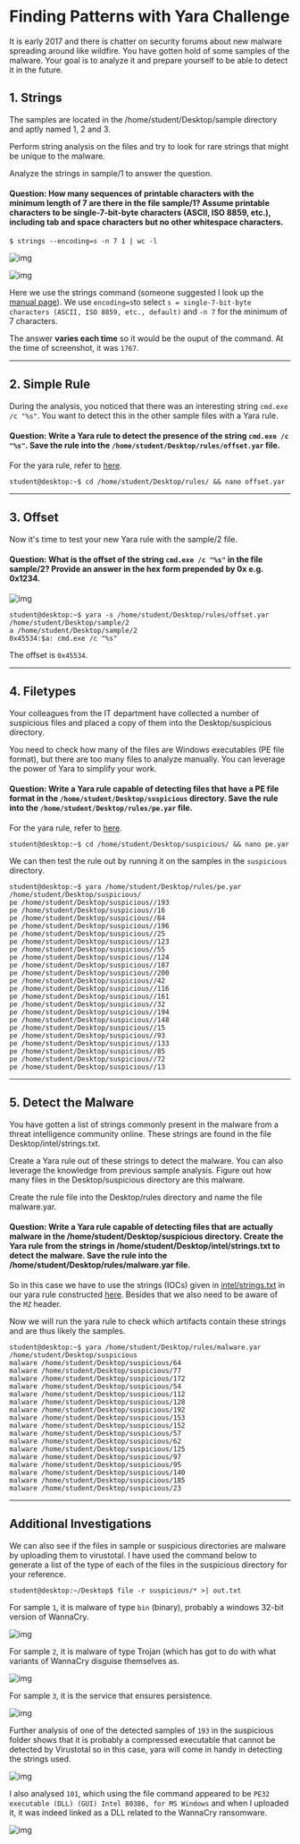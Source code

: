 # Finding Patterns with Yara Challenge

It is early 2017 and there is chatter on security forums about new malware spreading around like wildfire. You have gotten hold of some samples of the malware. Your goal is to analyze it and prepare yourself to be able to detect it in the future.

## 1. Strings

The samples are located in the /home/student/Desktop/sample directory and aptly named 1, 2 and 3.

Perform string analysis on the files and try to look for rare strings that might be unique to the malware.

Analyze the strings in sample/1 to answer the question.

#### Question: How many sequences of printable characters with the minimum length of 7 are there in the file sample/1? Assume printable characters to be single-7-bit-byte characters (ASCII, ISO 8859, etc.), including tab and space characters but no other whitespace characters.

```
$ strings --encoding=s -n 7 1 | wc -l
```

![img](https://github.com/RyanNgCT/RangeForce-SOC-Chall/blob/main/YARA/images%20for%20yara/Screenshot%202021-05-18%20at%203.20.18%20PM.png)

![img](https://github.com/RyanNgCT/RangeForce-SOC-Chall/blob/main/YARA/images%20for%20yara/Screenshot%202021-05-18%20at%205.22.33%20PM.png)

Here we use the strings command (someone suggested I look up the [manual page](https://man7.org/linux/man-pages/man1/strings.1.html)). We use `encoding=s`to select `s = single-7-bit-byte characters (ASCII, ISO 8859, etc., default)` and `-n 7` for the minimum of 7 characters.

The answer **varies each time** so it would be the ouput of the command. At the time of screenshot, it was `1767`.

---

## 2. Simple Rule

During the analysis, you noticed that there was an interesting string `cmd.exe /c "%s"`. You want to detect this in the other sample files with a Yara rule.

#### Question: Write a Yara rule to detect the presence of the string `cmd.exe /c "%s"`. Save the rule into the `/home/student/Desktop/rules/offset.yar` file.

For the yara rule, refer to [here](https://github.com/RyanNgCT/RangeForce-SOC-Chall/blob/main/YARA/dependencies/offset.yar). 

```
student@desktop:~$ cd /home/student/Desktop/rules/ && nano offset.yar
```
---

## 3. Offset
Now it's time to test your new Yara rule with the sample/2 file.

#### Question: 	What is the offset of the string `cmd.exe /c "%s"` in the file sample/2? Provide an answer in the hex form prepended by 0x e.g. 0x1234.

![img](https://github.com/RyanNgCT/RangeForce-SOC-Chall/blob/main/YARA/images%20for%20yara/Screenshot%202021-05-18%20at%205.22.53%20PM.png)

```
student@desktop:~$ yara -s /home/student/Desktop/rules/offset.yar /home/student/Desktop/sample/2
a /home/student/Desktop/sample/2
0x45534:$a: cmd.exe /c "%s"
```

The offset is `0x45534`.

---

## 4. Filetypes
Your colleagues from the IT department have collected a number of suspicious files and placed a copy of them into the Desktop/suspicious directory.

You need to check how many of the files are Windows executables (PE file format), but there are too many files to analyze manually. You can leverage the power of Yara to simplify your work.

#### Question: Write a Yara rule capable of detecting files that have a PE file format in the `/home/student/Desktop/suspicious` directory. Save the rule into the `/home/student/Desktop/rules/pe.yar` file.

For the yara rule, refer to [here](https://github.com/RyanNgCT/RangeForce-SOC-Chall/blob/main/YARA/dependencies/pe.yar). 

```
student@desktop:~$ cd /home/student/Desktop/suspicious/ && nano pe.yar
```
We can then test the rule out by running it on the samples in the `suspicious` directory.

```
student@desktop:~$ yara /home/student/Desktop/rules/pe.yar /home/student/Desktop/suspicious/
pe /home/student/Desktop/suspicious//193
pe /home/student/Desktop/suspicious//16
pe /home/student/Desktop/suspicious//84
pe /home/student/Desktop/suspicious//196
pe /home/student/Desktop/suspicious//25
pe /home/student/Desktop/suspicious//123
pe /home/student/Desktop/suspicious//55
pe /home/student/Desktop/suspicious//124
pe /home/student/Desktop/suspicious//187
pe /home/student/Desktop/suspicious//200
pe /home/student/Desktop/suspicious//42
pe /home/student/Desktop/suspicious//116
pe /home/student/Desktop/suspicious//161
pe /home/student/Desktop/suspicious//32
pe /home/student/Desktop/suspicious//194
pe /home/student/Desktop/suspicious//148
pe /home/student/Desktop/suspicious//15
pe /home/student/Desktop/suspicious//93
pe /home/student/Desktop/suspicious//133
pe /home/student/Desktop/suspicious//85
pe /home/student/Desktop/suspicious//72
pe /home/student/Desktop/suspicious//13
```

---

## 5. Detect the Malware
You have gotten a list of strings commonly present in the malware from a threat intelligence community online. These strings are found in the file Desktop/intel/strings.txt.

Create a Yara rule out of these strings to detect the malware. You can also leverage the knowledge from previous sample analysis. Figure out how many files in the Desktop/suspicious directory are this malware.

Create the rule file into the Desktop/rules directory and name the file malware.yar.

#### Question:  Write a Yara rule capable of detecting files that are actually malware in the /home/student/Desktop/suspicious directory. Create the Yara rule from the strings in /home/student/Desktop/intel/strings.txt to detect the malware. Save the rule into the /home/student/Desktop/rules/malware.yar file.

So in this case we have to use the strings (IOCs) given in [intel/strings.txt](https://github.com/RyanNgCT/RangeForce-SOC-Chall/blob/main/YARA/dependencies/intel_common.txt) in our yara rule constructed [here](https://github.com/RyanNgCT/RangeForce-SOC-Chall/blob/main/YARA/dependencies/malware.yar). Besides that we also need to be aware of the `MZ` header.

Now we will run the yara rule to check which artifacts contain these strings and are thus likely the samples.

```
student@desktop:~$ yara /home/student/Desktop/rules/malware.yar /home/student/Desktop/suspicious
malware /home/student/Desktop/suspicious/64
malware /home/student/Desktop/suspicious/77
malware /home/student/Desktop/suspicious/172
malware /home/student/Desktop/suspicious/54
malware /home/student/Desktop/suspicious/112
malware /home/student/Desktop/suspicious/128
malware /home/student/Desktop/suspicious/192
malware /home/student/Desktop/suspicious/153
malware /home/student/Desktop/suspicious/152
malware /home/student/Desktop/suspicious/57
malware /home/student/Desktop/suspicious/62
malware /home/student/Desktop/suspicious/125
malware /home/student/Desktop/suspicious/97
malware /home/student/Desktop/suspicious/95
malware /home/student/Desktop/suspicious/140
malware /home/student/Desktop/suspicious/185
malware /home/student/Desktop/suspicious/23
```
---

## Additional Investigations

We can also see if the files in sample or suspicious directories are malware by uploading them to virustotal. I have used the command below to generate a list of the type of each of the files in the suspicious directory for your reference.

```
student@desktop:~/Desktop$ file -r suspicious/* >| out.txt
```

For sample `1`, it is malware of type `bin` (binary), probably a windows 32-bit version of WannaCry.

![img](https://github.com/RyanNgCT/RangeForce-SOC-Chall/blob/main/YARA/images%20for%20yara/Screenshot%202021-05-23%20at%2012.46.00%20PM.png)

For sample `2`, it is malware of type Trojan (which has got to do with what variants of WannaCry disguise themselves as.

![img](https://github.com/RyanNgCT/RangeForce-SOC-Chall/blob/main/YARA/images%20for%20yara/Screenshot%202021-05-23%20at%2012.46.47%20PM.png)

For sample `3`, it is the service that ensures persistence.

![img](https://github.com/RyanNgCT/RangeForce-SOC-Chall/blob/main/YARA/images%20for%20yara/Screenshot%202021-05-23%20at%2012.47.15%20PM.png)

Further analysis of one of the detected samples of `193` in the suspicious folder shows that it is probably a compressed executable that cannot be detected by Virustotal so in this case, yara will come in handy in detecting the strings used.

![img](https://github.com/RyanNgCT/RangeForce-SOC-Chall/blob/main/YARA/images%20for%20yara/Screenshot%202021-05-23%20at%2012.51.52%20PM.png)

I also analysed `101`, which using the file command appeared to be `PE32 executable (DLL) (GUI) Intel 80386, for MS Windows` and when I uploaded it, it was indeed linked as a DLL related to the WannaCry ransomware.

![img](https://github.com/RyanNgCT/RangeForce-SOC-Chall/blob/main/YARA/images%20for%20yara/Screenshot%202021-05-23%20at%201.11.15%20PM.png)
